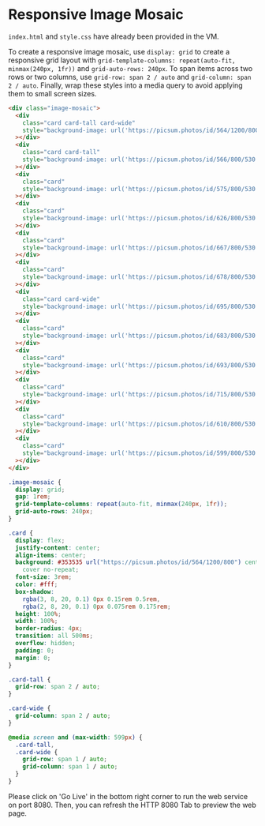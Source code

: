 # Responsive Image Mosaic

`index.html` and `style.css` have already been provided in the VM.

To create a responsive image mosaic, use `display: grid` to create a responsive grid layout with `grid-template-columns: repeat(auto-fit, minmax(240px, 1fr))` and `grid-auto-rows: 240px`. To span items across two rows or two columns, use `grid-row: span 2 / auto` and `grid-column: span 2 / auto`. Finally, wrap these styles into a media query to avoid applying them to small screen sizes.

```html
<div class="image-mosaic">
  <div
    class="card card-tall card-wide"
    style="background-image: url('https://picsum.photos/id/564/1200/800')"
  ></div>
  <div
    class="card card-tall"
    style="background-image: url('https://picsum.photos/id/566/800/530')"
  ></div>
  <div
    class="card"
    style="background-image: url('https://picsum.photos/id/575/800/530')"
  ></div>
  <div
    class="card"
    style="background-image: url('https://picsum.photos/id/626/800/530')"
  ></div>
  <div
    class="card"
    style="background-image: url('https://picsum.photos/id/667/800/530')"
  ></div>
  <div
    class="card"
    style="background-image: url('https://picsum.photos/id/678/800/530')"
  ></div>
  <div
    class="card card-wide"
    style="background-image: url('https://picsum.photos/id/695/800/530')"
  ></div>
  <div
    class="card"
    style="background-image: url('https://picsum.photos/id/683/800/530')"
  ></div>
  <div
    class="card"
    style="background-image: url('https://picsum.photos/id/693/800/530')"
  ></div>
  <div
    class="card"
    style="background-image: url('https://picsum.photos/id/715/800/530')"
  ></div>
  <div
    class="card"
    style="background-image: url('https://picsum.photos/id/610/800/530')"
  ></div>
  <div
    class="card"
    style="background-image: url('https://picsum.photos/id/599/800/530')"
  ></div>
</div>
```

```css
.image-mosaic {
  display: grid;
  gap: 1rem;
  grid-template-columns: repeat(auto-fit, minmax(240px, 1fr));
  grid-auto-rows: 240px;
}

.card {
  display: flex;
  justify-content: center;
  align-items: center;
  background: #353535 url("https://picsum.photos/id/564/1200/800") center /
    cover no-repeat;
  font-size: 3rem;
  color: #fff;
  box-shadow:
    rgba(3, 8, 20, 0.1) 0px 0.15rem 0.5rem,
    rgba(2, 8, 20, 0.1) 0px 0.075rem 0.175rem;
  height: 100%;
  width: 100%;
  border-radius: 4px;
  transition: all 500ms;
  overflow: hidden;
  padding: 0;
  margin: 0;
}

.card-tall {
  grid-row: span 2 / auto;
}

.card-wide {
  grid-column: span 2 / auto;
}

@media screen and (max-width: 599px) {
  .card-tall,
  .card-wide {
    grid-row: span 1 / auto;
    grid-column: span 1 / auto;
  }
}
```

Please click on 'Go Live' in the bottom right corner to run the web service on port 8080. Then, you can refresh the HTTP 8080 Tab to preview the web page.
